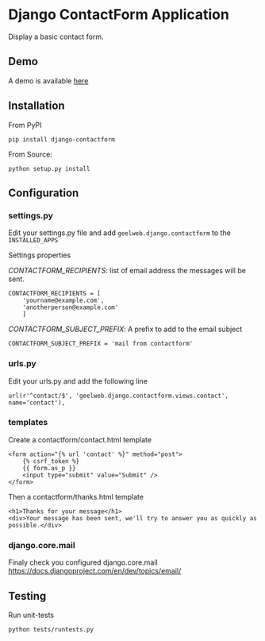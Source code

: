 # Django ContactForm Application

Display a basic contact form.

## Demo

A demo is available [here](http://django.sandbox.geelweb.org/contact)

## Installation

From PyPI

    pip install django-contactform

From Source:

	python setup.py install


## Configuration

### settings.py

Edit your settings.py file and add `geelweb.django.contactform` to the `INSTALLED_APPS`

Settings properties

*CONTACTFORM_RECIPIENTS*: list of email address the messages will be sent.

	CONTACTFORM_RECIPIENTS = [
	    'yourname@example.com',
	    'anotherperson@example.com'
	    ]

*CONTACTFORM_SUBJECT_PREFIX*: A prefix to add to the email subject

	CONTACTFORM_SUBJECT_PREFIX = 'mail from contactform'


### urls.py

Edit your urls.py and add the following line

	url(r'^contact/$', 'geelweb.django.contactform.views.contact', name='contact'),

### templates

Create a contactform/contact.html template

    <form action="{% url 'contact' %}" method="post">
	    {% csrf_token %}
	    {{ form.as_p }}
	    <input type="submit" value="Submit" />
	</form>

Then a contactform/thanks.html template

	<h1>Thanks for your message</h1>
	<div>Your message has been sent, we'll try to answer you as quickly as possible.</div>


### django.core.mail

Finaly check you configured django.core.mail https://docs.djangoproject.com/en/dev/topics/email/

## Testing

Run unit-tests

    python tests/runtests.py
